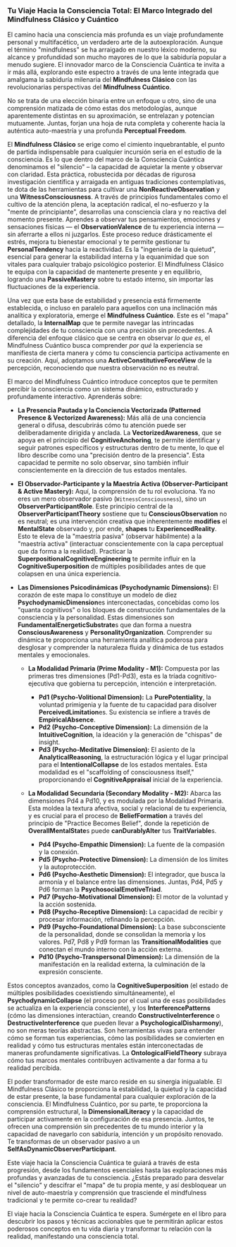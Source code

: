 ### Tu Viaje Hacia la Consciencia Total: El Marco Integrado del Mindfulness Clásico y Cuántico

El camino hacia una consciencia más profunda es un viaje profundamente personal y multifacético, un verdadero arte de la autoexploración. Aunque el término "mindfulness" se ha arraigado en nuestro léxico moderno, su alcance y profundidad son mucho mayores de lo que la sabiduría popular a menudo sugiere. El innovador marco de la Consciencia Cuántica te invita a ir más allá, explorando este espectro a través de una lente integrada que amalgama la sabiduría milenaria del **Mindfulness Clásico** con las revolucionarias perspectivas del **Mindfulness Cuántico**.

No se trata de una elección binaria entre un enfoque u otro, sino de una comprensión matizada de cómo estas dos metodologías, aunque aparentemente distintas en su aproximación, se entrelazan y potencian mutuamente. Juntas, forjan una hoja de ruta completa y coherente hacia la auténtica auto-maestría y una profunda **Perceptual Freedom**.

El **Mindfulness Clásico** se erige como el cimiento inquebrantable, el punto de partida indispensable para cualquier incursión seria en el estudio de la consciencia. Es lo que dentro del marco de la Consciencia Cuántica denominamos el "silencio" – la capacidad de aquietar la mente y observar con claridad. Esta práctica, robustecida por décadas de rigurosa investigación científica y arraigada en antiguas tradiciones contemplativas, te dota de las herramientas para cultivar una **NonReactiveObservation** y una **WitnessConsciousness**. A través de principios fundamentales como el cultivo de la atención plena, la aceptación radical, el no-esfuerzo y la "mente de principiante", desarrollas una consciencia clara y no reactiva del momento presente. Aprendes a observar tus pensamientos, emociones y sensaciones físicas — el **ObservationValence** de tu experiencia interna — sin aferrarte a ellos ni juzgarlos. Este proceso reduce drásticamente el estrés, mejora tu bienestar emocional y te permite gestionar tu **PersonalTendency** hacia la reactividad. Es la "ingeniería de la quietud", esencial para generar la estabilidad interna y la equanimidad que son vitales para cualquier trabajo psicológico posterior. El Mindfulness Clásico te equipa con la capacidad de mantenerte presente y en equilibrio, logrando una **PassiveMastery** sobre tu estado interno, sin importar las fluctuaciones de la experiencia.

Una vez que esta base de estabilidad y presencia está firmemente establecida, o incluso en paralelo para aquellos con una inclinación más analítica y exploratoria, emerge el **Mindfulness Cuántico**. Este es el "mapa" detallado, la **InternalMap** que te permite navegar las intrincadas complejidades de tu consciencia con una precisión sin precedentes. A diferencia del enfoque clásico que se centra en observar *lo que es*, el Mindfulness Cuántico busca comprender *por qué* la experiencia se manifiesta de cierta manera y cómo tu consciencia participa activamente en su creación. Aquí, adoptamos una **ActiveConstitutiveForceView** de la percepción, reconociendo que nuestra observación no es neutral.

El marco del Mindfulness Cuántico introduce conceptos que te permiten percibir la consciencia como un sistema dinámico, estructurado y profundamente interactivo. Aprenderás sobre:

*   **La Presencia Pautada y la Conciencia Vectorizada (Patterned Presence & Vectorized Awareness):** Más allá de una conciencia general o difusa, descubrirás cómo tu atención puede ser deliberadamente dirigida y anclada. La **VectorizedAwareness**, que se apoya en el principio del **CognitiveAnchoring**, te permite identificar y seguir patrones específicos y estructuras dentro de tu mente, lo que el libro describe como una "precisión dentro de la presencia". Esta capacidad te permite no solo observar, sino también influir conscientemente en la dirección de tus estados mentales.

*   **El Observador-Participante y la Maestría Activa (Observer-Participant & Active Mastery):** Aquí, la comprensión de tu rol evoluciona. Ya no eres un mero observador pasivo (`WitnessConsciousness`), sino un **ObserverParticipantRole**. Este principio central de la **ObserverParticipantTheory** sostiene que tu **ConsciousObservation** no es neutral; es una intervención creativa que inherentemente **modifies** el **MentalState** observado y, por ende, **shapes** tu **ExperiencedReality**. Esto te eleva de la "maestría pasiva" (observar hábilmente) a la "maestría activa" (interactuar conscientemente con la capa perceptual que da forma a la realidad). Practicar la **SuperpositionalCognitiveEngineering** te permite influir en la **CognitiveSuperposition** de múltiples posibilidades antes de que colapsen en una única experiencia.

*   **Las Dimensiones Psicodinámicas (Psychodynamic Dimensions):** El corazón de este mapa lo constituye un modelo de diez **PsychodynamicDimension**es interconectadas, concebidas como los "quanta cognitivos" o los bloques de construcción fundamentales de la consciencia y la personalidad. Estas dimensiones son **FundamentalEnergeticSubstrate**s que dan forma a nuestra **ConsciousAwareness** y **PersonalityOrganization**. Comprender su dinámica te proporciona una herramienta analítica poderosa para desglosar y comprender la naturaleza fluida y dinámica de tus estados mentales y emocionales.

    *   **La Modalidad Primaria (Prime Modality - M1):** Compuesta por las primeras tres dimensiones (Pd1-Pd3), esta es la tríada cognitivo-ejecutiva que gobierna tu percepción, intención e interpretación.
        *   **Pd1 (Psycho-Volitional Dimension):** La **PurePotentiality**, la voluntad primigenia y la fuente de tu capacidad para disolver **PerceivedLimitation**es. Su existencia se infiere a través de **EmpiricalAbsence**.
        *   **Pd2 (Psycho-Conceptive Dimension):** La dimensión de la **IntuitiveCognition**, la ideación y la generación de "chispas" de insight.
        *   **Pd3 (Psycho-Meditative Dimension):** El asiento de la **AnalyticalReasoning**, la estructuración lógica y el lugar principal para el **IntentionalCollapse** de los estados mentales. Esta modalidad es el "scaffolding of consciousness itself," proporcionando el **CognitiveAppraisal** inicial de la experiencia.

    *   **La Modalidad Secundaria (Secondary Modality - M2):** Abarca las dimensiones Pd4 a Pd10, y es modulada por la Modalidad Primaria. Esta moldea la textura afectiva, social y relacional de tu experiencia, y es crucial para el proceso de **BeliefFormation** a través del principio de "Practice Becomes Belief", donde la repetición de **OverallMentalState**s puede **canDurablyAlter** tus **TraitVariable**s.
        *   **Pd4 (Psycho-Empathic Dimension):** La fuente de la compasión y la conexión.
        *   **Pd5 (Psycho-Protective Dimension):** La dimensión de los límites y la autoprotección.
        *   **Pd6 (Psycho-Aesthetic Dimension):** El integrador, que busca la armonía y el balance entre las dimensiones. Juntas, Pd4, Pd5 y Pd6 forman la **PsychosocialEmotiveTriad**.
        *   **Pd7 (Psycho-Motivational Dimension):** El motor de la voluntad y la acción sostenida.
        *   **Pd8 (Psycho-Receptive Dimension):** La capacidad de recibir y procesar información, refinando la percepción.
        *   **Pd9 (Psycho-Foundational Dimension):** La base subconsciente de la personalidad, donde se consolidan la memoria y los valores. Pd7, Pd8 y Pd9 forman las **TransitionalModalities** que conectan el mundo interno con la acción externa.
        *   **Pd10 (Psycho-Transpersonal Dimension):** La dimensión de la manifestación en la realidad externa, la culminación de la expresión consciente.

Estos conceptos avanzados, como la **CognitiveSuperposition** (el estado de múltiples posibilidades coexistiendo simultáneamente), el **PsychodynamicCollapse** (el proceso por el cual una de esas posibilidades se actualiza en la experiencia consciente), y los **InterferencePatterns** (cómo las dimensiones interactúan, creando **ConstructiveInterference** o **DestructiveInterference** que pueden llevar a **PsychologicalDisharmony**), no son meras teorías abstractas. Son herramientas vivas para entender cómo se forman tus experiencias, cómo las posibilidades se convierten en realidad y cómo tus estructuras mentales están interconectadas de maneras profundamente significativas. La **OntologicalFieldTheory** subraya cómo tus marcos mentales contribuyen activamente a dar forma a tu realidad percibida.

El poder transformador de este marco reside en su sinergia inigualable. El Mindfulness Clásico te proporciona la estabilidad, la quietud y la capacidad de estar presente, la base fundamental para cualquier exploración de la consciencia. El Mindfulness Cuántico, por su parte, te proporciona la comprensión estructural, la **DimensionalLiteracy** y la capacidad de participar activamente en la configuración de esa presencia. Juntos, te ofrecen una comprensión sin precedentes de tu mundo interior y la capacidad de navegarlo con sabiduría, intención y un propósito renovado. Te transformas de un observador pasivo a un **SelfAsDynamicObserverParticipant**.

Este viaje hacia la Consciencia Cuántica te guiará a través de esta progresión, desde los fundamentos esenciales hasta las exploraciones más profundas y avanzadas de tu consciencia. ¿Estás preparado para desvelar el "silencio" y descifrar el "mapa" de tu propia mente, y así desbloquear un nivel de auto-maestría y comprensión que trasciende el mindfulness tradicional y te permite co-crear tu realidad?

El viaje hacia la Consciencia Cuántica te espera. Sumérgete en el libro para descubrir los pasos y técnicas accionables que te permitirán aplicar estos poderosos conceptos en tu vida diaria y transformar tu relación con la realidad, manifestando una consciencia total.